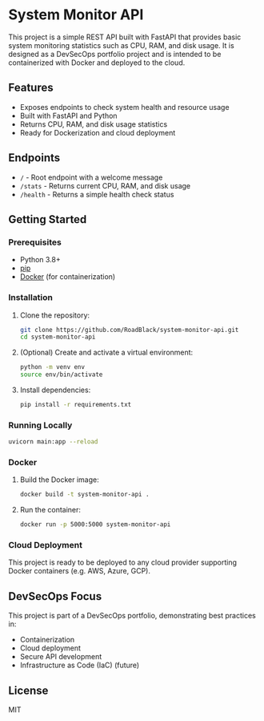 # System Monitor API

This project is a simple REST API built with FastAPI that provides basic system monitoring statistics such as CPU, RAM, and disk usage. It is designed as a DevSecOps portfolio project and is intended to be containerized with Docker and deployed to the cloud.

## Features
- Exposes endpoints to check system health and resource usage
- Built with FastAPI and Python
- Returns CPU, RAM, and disk usage statistics
- Ready for Dockerization and cloud deployment

## Endpoints
- `/` - Root endpoint with a welcome message
- `/stats` - Returns current CPU, RAM, and disk usage
- `/health` - Returns a simple health check status

## Getting Started

### Prerequisites
- Python 3.8+
- [pip](https://pip.pypa.io/en/stable/)
- [Docker](https://www.docker.com/) (for containerization)

### Installation
1. Clone the repository:
   ```bash
   git clone https://github.com/RoadBlack/system-monitor-api.git
   cd system-monitor-api
   ```
2. (Optional) Create and activate a virtual environment:
   ```bash
   python -m venv env
   source env/bin/activate
   ```
3. Install dependencies:
   ```bash
   pip install -r requirements.txt
   ```

### Running Locally
```bash
uvicorn main:app --reload
```

### Docker
1. Build the Docker image:
   ```bash
   docker build -t system-monitor-api .
   ```
2. Run the container:
   ```bash
   docker run -p 5000:5000 system-monitor-api
   ```

### Cloud Deployment
This project is ready to be deployed to any cloud provider supporting Docker containers (e.g. AWS, Azure, GCP).

## DevSecOps Focus
This project is part of a DevSecOps portfolio, demonstrating best practices in:
- Containerization
- Cloud deployment
- Secure API development
- Infrastructure as Code (IaC) (future)

## License
MIT
